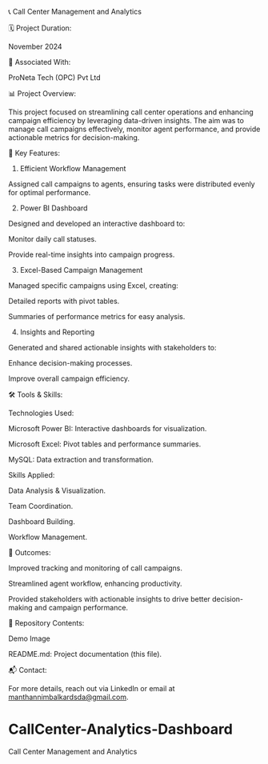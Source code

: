 📞 Call Center Management and Analytics

🗓 Project Duration:

November 2024

💼 Associated With:

ProNeta Tech (OPC) Pvt Ltd

📊 Project Overview:

This project focused on streamlining call center operations and enhancing campaign efficiency by leveraging data-driven insights. The aim was to manage call campaigns effectively, monitor agent performance, and provide actionable metrics for decision-making.

🎯 Key Features:

1. Efficient Workflow Management

Assigned call campaigns to agents, ensuring tasks were distributed evenly for optimal performance.

2. Power BI Dashboard

Designed and developed an interactive dashboard to:

Monitor daily call statuses.

Provide real-time insights into campaign progress.

3. Excel-Based Campaign Management

Managed specific campaigns using Excel, creating:

Detailed reports with pivot tables.

Summaries of performance metrics for easy analysis.

4. Insights and Reporting

Generated and shared actionable insights with stakeholders to:

Enhance decision-making processes.

Improve overall campaign efficiency.

🛠 Tools & Skills:

Technologies Used:

Microsoft Power BI: Interactive dashboards for visualization.

Microsoft Excel: Pivot tables and performance summaries.

MySQL: Data extraction and transformation.

Skills Applied:

Data Analysis & Visualization.

Team Coordination.

Dashboard Building.

Workflow Management.

🚀 Outcomes:

Improved tracking and monitoring of call campaigns.

Streamlined agent workflow, enhancing productivity.

Provided stakeholders with actionable insights to drive better decision-making and campaign performance.

📂 Repository Contents:

Demo Image

README.md: Project documentation (this file).

📬 Contact:

For more details, reach out via LinkedIn or email at manthannimbalkardsda@gmail.com.

# CallCenter-Analytics-Dashboard
Call Center Management and Analytics
